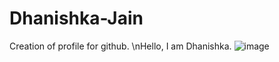 # Dhanishka-Jain
Creation of profile for github.
\nHello, I am Dhanishka.
![image](https://github.com/user-attachments/assets/14dd385c-2e4c-4e70-b045-8dc03579d4dd)
